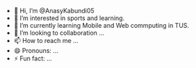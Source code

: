 - 👋 Hi, I’m @AnasyKabundi05
- 👀 I’m interested in sports and learning.
- 🌱 I’m currently learning Mobile and Web commputing in TUS.
- 💞️ I’m looking to collaboration ...
- 📫 How to reach me ...
- 😄 Pronouns: ...
- ⚡ Fun fact: ...

<!---
AnasyKabundi05/AnasyKabundi05 is a ✨ special ✨ repository because its `README.md` (this file) appears on your GitHub profile.
You can click the Preview link to take a look at your changes.
--->
